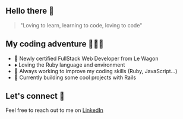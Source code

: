 ## Hello there 👋

> "Loving to learn, learning to code, loving to code"

## My coding adventure 👩🏻‍💻

- 📜 Newly certified FullStack Web Developer from Le Wagon
- ♦️ Loving the Ruby language and environment
- 🌱 Always working to improve my coding skills (Ruby, JavaScript...)
- 🚀 Currently building some cool projects with Rails

## Let's connect 💬

Feel free to reach out to me on [LinkedIn](https://www.linkedin.com/in/sandrinehalbronn/)
